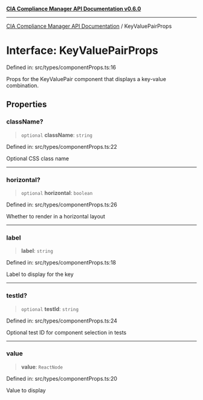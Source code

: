 [**CIA Compliance Manager API Documentation v0.6.0**](../README.md)

***

[CIA Compliance Manager API Documentation](../globals.md) / KeyValuePairProps

# Interface: KeyValuePairProps

Defined in: src/types/componentProps.ts:16

Props for the KeyValuePair component that displays a key-value combination.

## Properties

### className?

> `optional` **className**: `string`

Defined in: src/types/componentProps.ts:22

Optional CSS class name

***

### horizontal?

> `optional` **horizontal**: `boolean`

Defined in: src/types/componentProps.ts:26

Whether to render in a horizontal layout

***

### label

> **label**: `string`

Defined in: src/types/componentProps.ts:18

Label to display for the key

***

### testId?

> `optional` **testId**: `string`

Defined in: src/types/componentProps.ts:24

Optional test ID for component selection in tests

***

### value

> **value**: `ReactNode`

Defined in: src/types/componentProps.ts:20

Value to display
